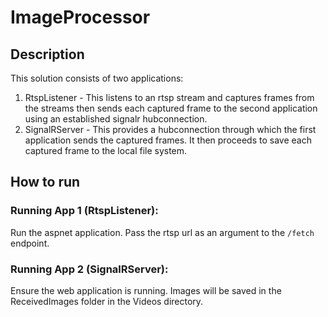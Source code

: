 # ImageProcessor
## Description
This solution consists of two applications:
1. RtspListener - This listens to an rtsp stream and captures frames from the streams then sends each captured frame to the second application using an established signalr hubconnection.
2. SignalRServer - This provides a hubconnection through which the first application sends the captured frames. It then proceeds to save each captured frame to the local file system.

## How to run

### Running App 1 (RtspListener):

Run the aspnet application.
Pass the rtsp url as an argument to the `/fetch` endpoint.


### Running App 2 (SignalRServer):

Ensure the web application is running.
Images will be saved in the ReceivedImages folder in the Videos directory.
